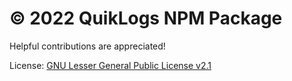 # © 2022 QuikLogs NPM Package
 
 Helpful contributions are appreciated!
 
 License: [GNU Lesser General Public License v2.1](https://github.com/cyberdev101/quiklogs/blob/main/LICENSE)

